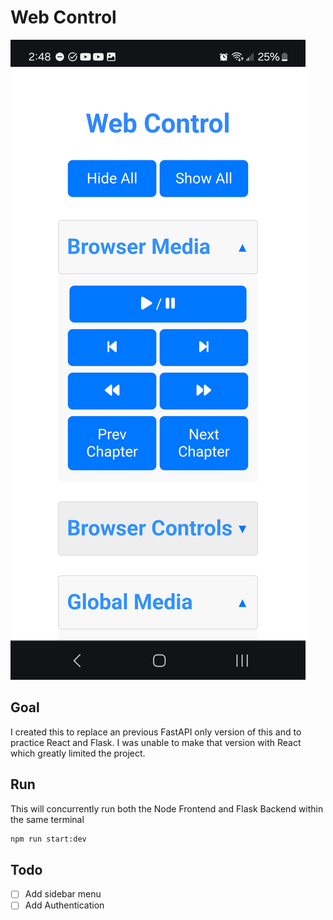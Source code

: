 # Web Control

![Phone View Preview](https://raw.githubusercontent.com/Concrete18/Web-Control/main/images/Phone_Preview.png)

## Goal

I created this to replace an previous FastAPI only version of this and to practice React and Flask.
I was unable to make that version with React which greatly limited the project.

## Run

This will concurrently run both the Node Frontend and Flask Backend within the same terminal

```bash
npm run start:dev
```

## Todo

- [ ] Add sidebar menu
- [ ] Add Authentication
